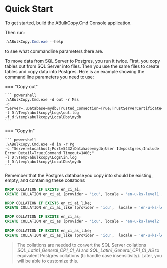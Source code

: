 # Quick Start

To get started, build the ABulkCopy.Cmd Console application.

Then run:  
``` powershell
.\ABulkCopy.Cmd.exe --help
```
to see what commandline parameters there are.

To move data from SQL Server to Postgres, you run it twice. First, you copy tables out from SQL Server into files. Then you use the same files to create tables and copy data into Postgres. Here is an example showing the command line parameters you need to use:

=== "Copy out"

    ``` powershell
    .\ABulkCopy.Cmd.exe -d out -r Mss
    -c "Server=.;Database=mydb;Trusted_Connection=True;TrustServerCertificate=True;MultipleActiveResultSets=true"
    -l D:\Temp\abulkcopy\Logs\out.log
    -f d:\temp\abulkcopy\LocalDbs\mydb
    ```  

=== "Copy in"

    ``` powershell
    .\ABulkCopy.Cmd.exe -d in -r Pg
    -c "Server=localhost;Port=5432;Database=mydb;User Id=postgres;Include Error Detail=True;Command Timeout=1800;"
    -l D:\Temp\abulkcopy\Logs\in.log
    -f D:\temp\abulkcopy\LocalDbs\mydb
    ```  

Remember that the Postgres database you copy into should be existing, empty, and containing these collations:  
``` sql
DROP COLLATION IF EXISTS en_ci_ai;
CREATE COLLATION en_ci_ai (provider = 'icu', locale = 'en-u-ks-level1', deterministic = false);

DROP COLLATION IF EXISTS en_ci_ai_like;
CREATE COLLATION en_ci_ai_like (provider = 'icu',  locale = 'en-u-ks-level1',  deterministic = true);

DROP COLLATION IF EXISTS en_ci_as;
CREATE COLLATION en_ci_as (provider = 'icu', locale = 'en-u-ks-level2', deterministic = false);
 
DROP COLLATION IF EXISTS en_ci_as_like;
CREATE COLLATION en_ci_as_like (provider = 'icu',  locale = 'en-u-ks-level2',  deterministic = true);
```

>The collations are needed to convert the SQL Server collations *SQL_Latin1_General_CP1_CI_AI* and *SQL_Latin1_General_CP1_CI_AS* to equivalent Postgres collations (to handle case insensitivity). Later, you will be able to customize this.
